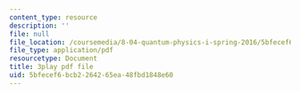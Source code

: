 ```yaml
---
content_type: resource
description: ''
file: null
file_location: /coursemedia/8-04-quantum-physics-i-spring-2016/5bfecef6bcb2264265ea48fbd1848e60_XQKV-hpsurs.pdf
file_type: application/pdf
resourcetype: Document
title: 3play pdf file
uid: 5bfecef6-bcb2-2642-65ea-48fbd1848e60
---
```

